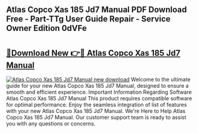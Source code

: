 ## Atlas Copco Xas 185 Jd7 Manual PDF Download Free - Part-TTg User Guide Repair - Service Owner Edition 0dVFe

# <h2><a href="http://bc47257.oget.top/?id=Atlas+Copco+Xas+185+Jd7+Manual">🔗Download New 👉🔴 Atlas Copco Xas 185 Jd7 Manual</a></h2>

[![Atlas Copco Xas 185 Jd7 Manual new download](https://i.imgur.com/5g1atiW.png)](http://bc47257.oget.top/?id=Atlas+Copco+Xas+185+Jd7+Manual)
Welcome to the ultimate guide for your new Atlas Copco Xas 185 Jd7 Manual, designed to ensure a smooth and efficient experience. Important Information Regarding Software Atlas Copco Xas 185 Jd7 Manual This product requires compatible software for optimal performance. Enjoy the seamless integration of list of features with your new Atlas Copco Xas 185 Jd7 Manual. We're Here to Help Atlas Copco Xas 185 Jd7 Manual. Our customer support team is ready to assist you with any questions or concerns.
